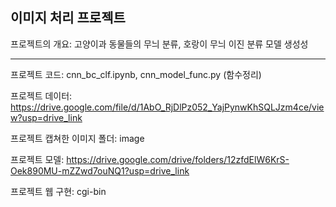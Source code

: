 이미지 처리 프로젝트
---

프로젝트의 개요: 고양이과 동물들의 무늬 분류, 호랑이 무늬 이진 분류 모델 생성성

---
프로젝트 코드: cnn_bc_clf.ipynb, cnn_model_func.py (함수정리)


프로젝트 데이터: https://drive.google.com/file/d/1AbO_RjDlPz052_YajPynwKhSQLJzm4ce/view?usp=drive_link


프로젝트 캡쳐한 이미지 폴더: image


프로젝트 모델: https://drive.google.com/drive/folders/12zfdElW6KrS-Oek890MU-mZZwd7ouNQ1?usp=drive_link


프로젝트 웹 구현: cgi-bin
